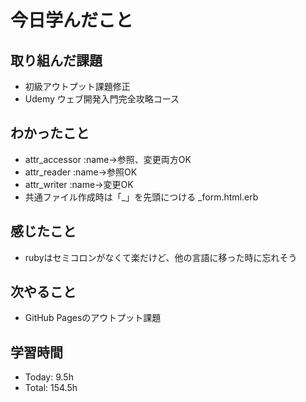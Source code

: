 # 今日学んだこと
## 取り組んだ課題
- 初級アウトプット課題修正
- Udemy ウェブ開発入門完全攻略コース
## わかったこと
- attr_accessor :name→参照、変更両方OK
- attr_reader :name→参照OK
- attr_writer :name→変更OK
- 共通ファイル作成時は「_」を先頭につける
_form.html.erb
## 感じたこと
- rubyはセミコロンがなくて楽だけど、他の言語に移った時に忘れそう
## 次やること
- GitHub Pagesのアウトプット課題
## 学習時間
- Today: 9.5h
- Total: 154.5h